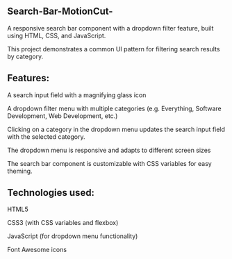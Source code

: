 ## Search-Bar-MotionCut-

A responsive search bar component with a dropdown filter feature, built using HTML, CSS, and JavaScript.

This project demonstrates a common UI pattern for filtering search results by category.

## Features:
A search input field with a magnifying glass icon

A dropdown filter menu with multiple categories (e.g. Everything, Software Development, Web Development, etc.)

Clicking on a category in the dropdown menu updates the search input field with the selected category.

The dropdown menu is responsive and adapts to different screen sizes

The search bar component is customizable with CSS variables for easy theming.

## Technologies used:
HTML5

CSS3 (with CSS variables and flexbox)

JavaScript (for dropdown menu functionality)

Font Awesome icons


